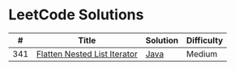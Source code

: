LeetCode Solutions
========

| # | Title | Solution | Difficulty |
|---| ----- | -------- | ---------- |
|341|[Flatten Nested List Iterator](https://leetcode.com/problems/flatten-nested-list-iterator/) | [Java](https://github.com/iSumitG/leetcode/blob/master/NestedIterator.java)|Medium|

